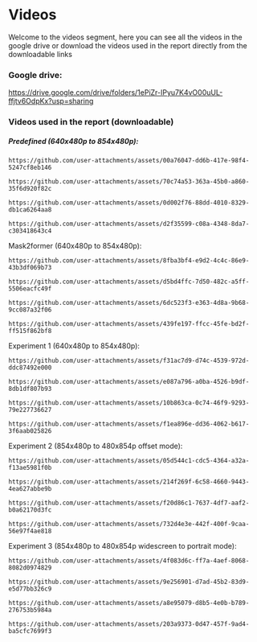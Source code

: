 # Videos
Welcome to the videos segment, here you can see all the videos in the google drive or download the videos used in the report directly from the downloadable links
### Google drive:
https://drive.google.com/drive/folders/1ePiZr-IPyu7K4vO00uUL-ffjtv6OdpKx?usp=sharing

### Videos used in the report (downloadable)
##### Predefined (640x480p to 854x480p):

`https://github.com/user-attachments/assets/00a76047-dd6b-417e-98f4-5247cf8eb146`

`https://github.com/user-attachments/assets/70c74a53-363a-45b0-a860-35f6d920f82c`

`https://github.com/user-attachments/assets/0d002f76-88dd-4010-8329-db1ca6264aa8`

`https://github.com/user-attachments/assets/d2f35599-c08a-4348-8da7-c303418643c4`

Mask2former (640x480p to 854x480p):

`https://github.com/user-attachments/assets/8fba3bf4-e9d2-4c4c-86e9-43b3df069b73`

`https://github.com/user-attachments/assets/d5bd4ffc-7d50-482c-a5ff-5506eacfc49f`

`https://github.com/user-attachments/assets/6dc523f3-e363-4d8a-9b68-9cc087a32f06`

`https://github.com/user-attachments/assets/439fe197-ffcc-45fe-bd2f-ff515f862bf8`

Experiment 1 (640x480p to 854x480p):

`https://github.com/user-attachments/assets/f31ac7d9-d74c-4539-972d-ddc87492e000`

`https://github.com/user-attachments/assets/e087a796-a0ba-4526-b9df-8db1df807b93`

`https://github.com/user-attachments/assets/10b863ca-0c74-46f9-9293-79e227736627`

`https://github.com/user-attachments/assets/f1ea896e-dd36-4062-b617-3f6aab025826`

Experiment 2 (854x480p to 480x854p offset mode):

`https://github.com/user-attachments/assets/05d544c1-cdc5-4364-a32a-f13ae5981f0b`

`https://github.com/user-attachments/assets/214f269f-6c58-4660-9443-4ea627abbe9b`

`https://github.com/user-attachments/assets/f20d86c1-7637-4df7-aaf2-b0a62170d3fc`

`https://github.com/user-attachments/assets/732d4e3e-442f-400f-9caa-56e97f4ae818`

Experiment 3 (854x480p to 480x854p widescreen to portrait mode):

`https://github.com/user-attachments/assets/4f083d6c-ff7a-4aef-8068-8082d0974829`

`https://github.com/user-attachments/assets/9e256901-d7ad-45b2-83d9-e5d77bb326c9`

`https://github.com/user-attachments/assets/a8e95079-d8b5-4e0b-b789-276753b5984a`

`https://github.com/user-attachments/assets/203a9373-0d47-457f-9ad4-ba5cfc7699f3`
